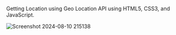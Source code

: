 Getting Location using Geo Location API using HTML5, CSS3, and JavaScript.

![Screenshot 2024-08-10 215138](https://github.com/user-attachments/assets/d7c235dc-37be-47ae-87b8-a410a4456508)

